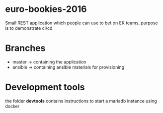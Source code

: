 # euro-bookies-2016
Small REST application which people can use to bet on EK teams, purpose is to demonstrate ci/cd

# Branches

   * master   -> containing the application
   * ansible  -> containing ansible materials for provisioning

# Development tools

   the folder **devtools** contains instructions to start a mariadb instance using docker
